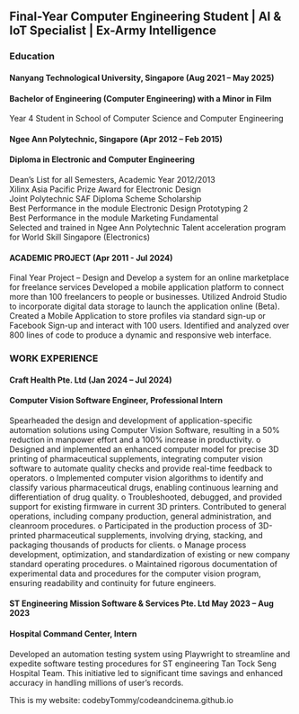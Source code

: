 ## Final-Year Computer Engineering Student | AI & IoT Specialist | Ex-Army Intelligence

### Education
#### Nanyang Technological University, Singapore                   (Aug 2021 – May 2025)
#### Bachelor of Engineering (Computer Engineering) with a Minor in Film 
Year 4 Student in School of Computer Science and Computer Engineering

#### Ngee Ann Polytechnic, Singapore                              (Apr 2012 – Feb 2015)
#### Diploma in Electronic and Computer Engineering
Dean’s List for all Semesters, Academic Year 2012/2013 \
Xilinx Asia Pacific Prize Award for Electronic Design  \
Joint Polytechnic SAF Diploma Scheme Scholarship \
Best Performance in the module Electronic Design Prototyping 2 \
Best Performance in the module Marketing Fundamental \
Selected and trained in Ngee Ann Polytechnic Talent acceleration program for World Skill Singapore (Electronics) 

#### ACADEMIC PROJECT                                              (Apr 2011 - Jul 2024)
Final Year Project – Design and Develop a system for an online marketplace for freelance services
Developed a mobile application platform to connect more than 100 freelancers to people or businesses. 
Utilized Android Studio to incorporate digital data storage to launch the application online (Beta). 
Created a Mobile Application to store profiles via standard sign-up or Facebook Sign-up and interact with 100 users. 
Identified and analyzed over 800 lines of code to produce a dynamic and responsive web interface. 

### WORK EXPERIENCE                                              
#### Craft Health Pte. Ltd	                                        (Jan 2024 – Jul 2024)
#### Computer Vision Software Engineer, Professional Intern 
Spearheaded the design and development of application-specific automation solutions using Computer Vision Software, resulting in a 50% reduction in manpower effort and a 100% increase in productivity.
o	Designed and implemented an enhanced computer model for precise 3D printing of pharmaceutical supplements, integrating computer vision software to automate quality checks and provide real-time feedback to operators.
o	Implemented computer vision algorithms to identify and classify various pharmaceutical drugs, enabling continuous learning and differentiation of drug quality.
o	Troubleshooted, debugged, and provided support for existing firmware in current 3D printers.
Contributed to general operations, including company production, general administration, and cleanroom procedures.
o	Participated in the production process of 3D-printed pharmaceutical supplements, involving drying, stacking, and packaging thousands of products for clients.
o	Manage process development, optimization, and standardization of existing or new company standard operating procedures.
o	Maintained rigorous documentation of experimental data and procedures for the computer vision program, ensuring readability and continuity for future engineers.

#### ST Engineering Mission Software & Services Pte. Ltd	May 2023 – Aug 2023
#### Hospital Command Center, Intern 
Developed an automation testing system using Playwright to streamline and expedite software testing procedures for ST engineering Tan Tock Seng Hospital Team. This initiative led to significant time savings and enhanced accuracy in handling millions of user’s records.





This is my website:
codebyTommy/codeandcinema.github.io
